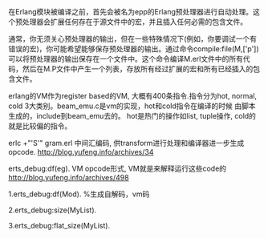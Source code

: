 在Erlang模块被编译之前，首先会被名为epp的Erlang预处理器进行自动处理。这个预处理器会扩展任何存在于源文件中的宏，并且插入任何必需的包含文件。

通常，你无须关心预处理器的输出，但在一些特殊情况下(例如，你要调试一个有错误的宏)，你可能希望能够保存预处理器的输出。通过命令compile:file(M,['p'])可以将预处理器的输出保存在一个文件中。这个命令编译M.erl文件中的所有代码，然后在M.P文件中产生一个列表，存放所有经过扩展的宏和所有已经插入的包含文件。

erlang的VM作为register based的VM, 大概有400条指令.指令分为hot, normal, cold 3大类别。beam_emu.c是vm的实现，hot和cold指令在编译的时候 由脚本生成的，include到beam_emu去的。 hot是热门的操作如list, tuple操作, cold的就是比较偏的指令。

erlc +"'S'" gram.erl
中间汇编码, 供transform进行处理和编译器进一步生成opcode.
 <http://blog.yufeng.info/archives/34>

erts_debug:df(eg).
VM opcode形式, VM就是来解释运行这些code的
<http://blog.yufeng.info/archives/498>

1.erts_debug:df(Mod). %生成自解码，vm码

2.erts_debug:size(MyList).

3.erts_debug:flat_size(MyList).
